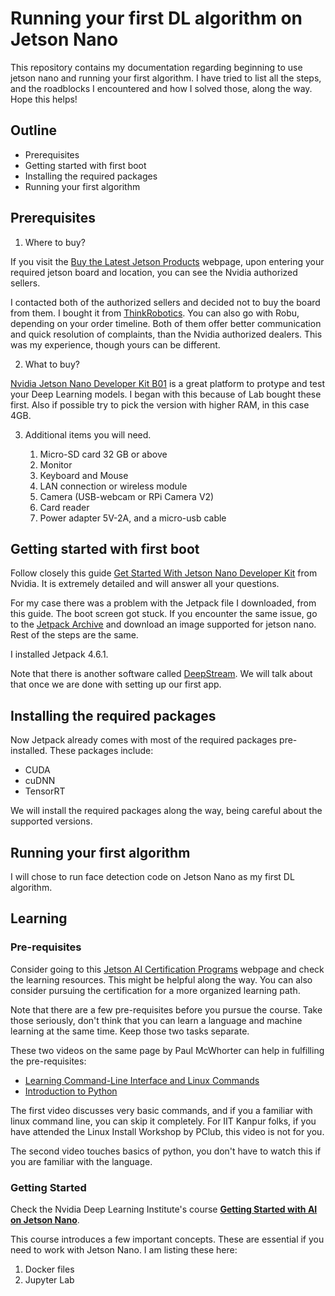 # Running your first DL algorithm on Jetson Nano
This repository contains my documentation regarding beginning to use jetson nano and running your first algorithm. I have tried to list all the steps, and the roadblocks I encountered and how I solved those, along the way. Hope this helps!

## Outline

- Prerequisites
- Getting started with first boot
- Installing the required packages
- Running your first algorithm

## Prerequisites

1. Where to buy?

If you visit the [Buy the Latest Jetson Products](https://developer.nvidia.com/buy-jetson) webpage, upon entering your required jetson board and location, you can see the Nvidia authorized sellers. 

I contacted both of the authorized sellers and decided not to buy the board from them. I bought it from [ThinkRobotics](https://thinkrobotics.com/products/nvidia-jetson-nano-developer-kit-b01-4gb). You can also go with Robu, depending on your order timeline. Both of them offer better communication and quick resolution of complaints, than the Nvidia authorized dealers. This was my experience, though yours can be different.

2. What to buy?

[Nvidia Jetson Nano Developer Kit B01](https://developer.nvidia.com/embedded/jetson-nano-developer-kit) is a great platform to protype and test your Deep Learning models. I began with this because of Lab bought these first. Also if possible try to pick the version with higher RAM, in this case 4GB.

3. Additional items you will need.

    1. Micro-SD card 32 GB or above
    2. Monitor
    3. Keyboard and Mouse
    4. LAN connection or wireless module
    5. Camera (USB-webcam or RPi Camera V2)
    6. Card reader
    7. Power adapter 5V-2A, and a micro-usb cable


## Getting started with first boot

Follow closely this guide [Get Started With Jetson Nano Developer Kit](https://developer.nvidia.com/embedded/learn/get-started-jetson-nano-devkit) from Nvidia. It is extremely detailed and will answer all your questions. 

For my case there was a problem with the Jetpack file I downloaded, from this guide. The boot screen got stuck. If you encounter the same issue, go to the [Jetpack Archive](https://developer.nvidia.com/embedded/jetpack-archive) and download an image supported for jetson nano. Rest of the steps are the same.

I installed Jetpack 4.6.1.

Note that there is another software called [DeepStream](https://developer.nvidia.com/deepstream-getting-started). We will talk about that once we are done with setting up our first app.



## Installing the required packages

Now Jetpack already comes with most of the required packages pre-installed. These packages include:
- CUDA
- cuDNN
- TensorRT


We will install the required packages along the way, being careful about the supported versions.


## Running your first algorithm

I will chose to run face detection code on Jetson Nano as my first DL algorithm. 


## Learning

### Pre-requisites

Consider going to this [Jetson AI Certification Programs](https://developer.nvidia.com/embedded/learn/jetson-ai-certification-programs#course_outline) webpage and check the learning resources. This might be helpful along the way. You can also consider pursuing the certification for a more organized learning path.

Note that there are a few pre-requisites before you pursue the course. Take those seriously, don't think that you can learn a language and machine learning at the same time. Keep those two tasks separate.

These two videos on the same page by Paul McWhorter can help in fulfilling the pre-requisites:
- [Learning Command-Line Interface and Linux Commands](https://youtu.be/-BQtLkZMXnA)
- [Introduction to Python](https://youtu.be/u01CejBZ9zg)

The first video discusses very basic commands, and if you a familiar with linux command line, you can skip it completely. For IIT Kanpur folks, if you have attended the Linux Install Workshop by PClub, this video is not for you.

The second video touches basics of python, you don't have to watch this if you are familiar with the language. 

### Getting Started

Check the Nvidia Deep Learning Institute's course **[Getting Started with AI on Jetson Nano](https://courses.nvidia.com/courses/course-v1:DLI+S-RX-02+V2/)**.

This course introduces a few important concepts. These are essential if you need to work with Jetson Nano. I am listing these here:
1. Docker files
2. Jupyter Lab 



















